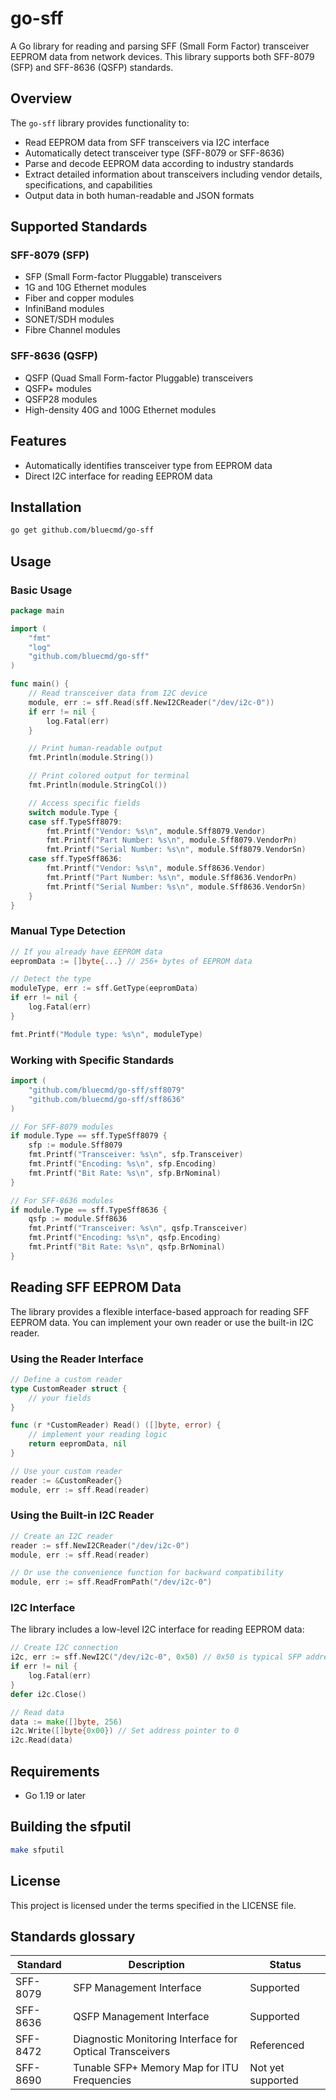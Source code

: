 # go-sff

A Go library for reading and parsing SFF (Small Form Factor) transceiver EEPROM data from network devices. This library supports both SFF-8079 (SFP) and SFF-8636 (QSFP) standards.

## Overview

The `go-sff` library provides functionality to:
- Read EEPROM data from SFF transceivers via I2C interface
- Automatically detect transceiver type (SFF-8079 or SFF-8636)
- Parse and decode EEPROM data according to industry standards
- Extract detailed information about transceivers including vendor details, specifications, and capabilities
- Output data in both human-readable and JSON formats

## Supported Standards

### SFF-8079 (SFP)
- SFP (Small Form-factor Pluggable) transceivers
- 1G and 10G Ethernet modules
- Fiber and copper modules
- InfiniBand modules
- SONET/SDH modules
- Fibre Channel modules

### SFF-8636 (QSFP)
- QSFP (Quad Small Form-factor Pluggable) transceivers
- QSFP+ modules
- QSFP28 modules
- High-density 40G and 100G Ethernet modules

## Features

- Automatically identifies transceiver type from EEPROM data
- Direct I2C interface for reading EEPROM data

## Installation

```bash
go get github.com/bluecmd/go-sff
```

## Usage

### Basic Usage

```go
package main

import (
    "fmt"
    "log"
    "github.com/bluecmd/go-sff"
)

func main() {
    // Read transceiver data from I2C device
	module, err := sff.Read(sff.NewI2CReader("/dev/i2c-0"))
    if err != nil {
        log.Fatal(err)
    }

    // Print human-readable output
    fmt.Println(module.String())

    // Print colored output for terminal
    fmt.Println(module.StringCol())

    // Access specific fields
    switch module.Type {
    case sff.TypeSff8079:
        fmt.Printf("Vendor: %s\n", module.Sff8079.Vendor)
        fmt.Printf("Part Number: %s\n", module.Sff8079.VendorPn)
        fmt.Printf("Serial Number: %s\n", module.Sff8079.VendorSn)
    case sff.TypeSff8636:
        fmt.Printf("Vendor: %s\n", module.Sff8636.Vendor)
        fmt.Printf("Part Number: %s\n", module.Sff8636.VendorPn)
        fmt.Printf("Serial Number: %s\n", module.Sff8636.VendorSn)
    }
}
```

### Manual Type Detection

```go
// If you already have EEPROM data
eepromData := []byte{...} // 256+ bytes of EEPROM data

// Detect the type
moduleType, err := sff.GetType(eepromData)
if err != nil {
    log.Fatal(err)
}

fmt.Printf("Module type: %s\n", moduleType)
```

### Working with Specific Standards

```go
import (
    "github.com/bluecmd/go-sff/sff8079"
    "github.com/bluecmd/go-sff/sff8636"
)

// For SFF-8079 modules
if module.Type == sff.TypeSff8079 {
    sfp := module.Sff8079
    fmt.Printf("Transceiver: %s\n", sfp.Transceiver)
    fmt.Printf("Encoding: %s\n", sfp.Encoding)
    fmt.Printf("Bit Rate: %s\n", sfp.BrNominal)
}

// For SFF-8636 modules
if module.Type == sff.TypeSff8636 {
    qsfp := module.Sff8636
    fmt.Printf("Transceiver: %s\n", qsfp.Transceiver)
    fmt.Printf("Encoding: %s\n", qsfp.Encoding)
    fmt.Printf("Bit Rate: %s\n", qsfp.BrNominal)
}
```

## Reading SFF EEPROM Data

The library provides a flexible interface-based approach for reading SFF EEPROM data. You can implement your own reader or use the built-in I2C reader.

### Using the Reader Interface

```go
// Define a custom reader
type CustomReader struct {
    // your fields
}

func (r *CustomReader) Read() ([]byte, error) {
    // implement your reading logic
    return eepromData, nil
}

// Use your custom reader
reader := &CustomReader{}
module, err := sff.Read(reader)
```

### Using the Built-in I2C Reader

```go
// Create an I2C reader
reader := sff.NewI2CReader("/dev/i2c-0")
module, err := sff.Read(reader)

// Or use the convenience function for backward compatibility
module, err := sff.ReadFromPath("/dev/i2c-0")
```

### I2C Interface

The library includes a low-level I2C interface for reading EEPROM data:

```go
// Create I2C connection
i2c, err := sff.NewI2C("/dev/i2c-0", 0x50) // 0x50 is typical SFP address
if err != nil {
    log.Fatal(err)
}
defer i2c.Close()

// Read data
data := make([]byte, 256)
i2c.Write([]byte{0x00}) // Set address pointer to 0
i2c.Read(data)
```

## Requirements

- Go 1.19 or later

## Building the sfputil

```bash
make sfputil
```

## License

This project is licensed under the terms specified in the LICENSE file.

## Standards glossary

| Standard | Description | Status |
|----------|-------------|---------|
| SFF-8079 | SFP Management Interface | Supported |
| SFF-8636 | QSFP Management Interface | Supported |
| SFF-8472 | Diagnostic Monitoring Interface for Optical Transceivers | Referenced |
| SFF-8690 | Tunable SFP+ Memory Map for ITU Frequencies | Not yet supported |
